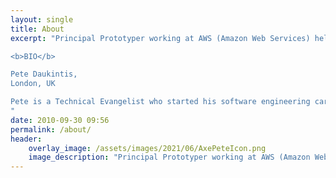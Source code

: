 ```yaml
---
layout: single
title: About
excerpt: "Principal Prototyper working at AWS (Amazon Web Services) helping customers to build for Spatial Computing. Previous software experience in computer graphics industries; including games development, post-production, audio programming and computer animation.

<b>BIO</b>

Pete Daukintis,
London, UK

Pete is a Technical Evangelist who started his software engineering career in 3D Graphics programming having worked extensively in games, video editing & effects and audio. He has since made a return to this field of software coincident with the resurgence of the various alternative ‘realities’. 
"
date: 2010-09-30 09:56
permalink: /about/
header:
    overlay_image: /assets/images/2021/06/AxePeteIcon.png
    image_description: "Principal Prototyper working at AWS (Amazon Web Services) helping customers to build for Spatial Computing. Previous software experience in computer graphics industries; including games development, post-production, audio programming and computer animation."
---
```



